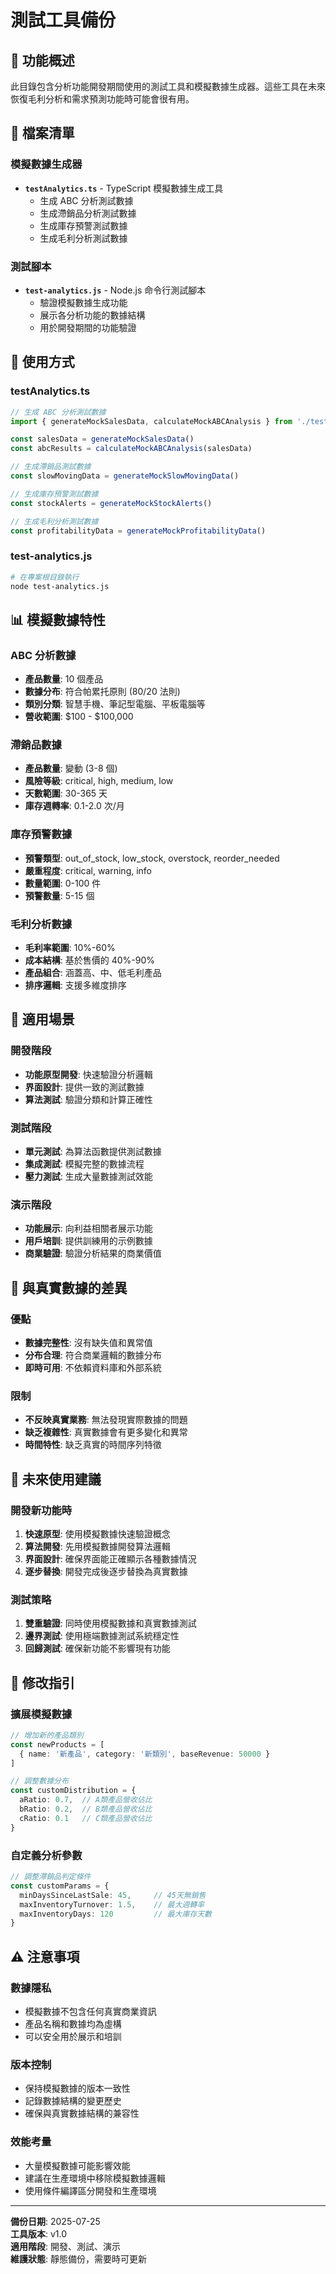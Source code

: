 # 測試工具備份

## 🧪 功能概述

此目錄包含分析功能開發期間使用的測試工具和模擬數據生成器。這些工具在未來恢復毛利分析和需求預測功能時可能會很有用。

## 📁 檔案清單

### 模擬數據生成器
- **`testAnalytics.ts`** - TypeScript 模擬數據生成工具
  - 生成 ABC 分析測試數據
  - 生成滯銷品分析測試數據
  - 生成庫存預警測試數據
  - 生成毛利分析測試數據

### 測試腳本
- **`test-analytics.js`** - Node.js 命令行測試腳本
  - 驗證模擬數據生成功能
  - 展示各分析功能的數據結構
  - 用於開發期間的功能驗證

## 🔧 使用方式

### testAnalytics.ts
```typescript
// 生成 ABC 分析測試數據
import { generateMockSalesData, calculateMockABCAnalysis } from './testAnalytics'

const salesData = generateMockSalesData()
const abcResults = calculateMockABCAnalysis(salesData)

// 生成滯銷品測試數據
const slowMovingData = generateMockSlowMovingData()

// 生成庫存預警測試數據
const stockAlerts = generateMockStockAlerts()

// 生成毛利分析測試數據
const profitabilityData = generateMockProfitabilityData()
```

### test-analytics.js
```bash
# 在專案根目錄執行
node test-analytics.js
```

## 📊 模擬數據特性

### ABC 分析數據
- **產品數量**: 10 個產品
- **數據分布**: 符合帕累托原則 (80/20 法則)
- **類別分類**: 智慧手機、筆記型電腦、平板電腦等
- **營收範圍**: $100 - $100,000

### 滯銷品數據
- **產品數量**: 變動 (3-8 個)
- **風險等級**: critical, high, medium, low
- **天數範圍**: 30-365 天
- **庫存週轉率**: 0.1-2.0 次/月

### 庫存預警數據
- **預警類型**: out_of_stock, low_stock, overstock, reorder_needed
- **嚴重程度**: critical, warning, info
- **數量範圍**: 0-100 件
- **預警數量**: 5-15 個

### 毛利分析數據
- **毛利率範圍**: 10%-60%
- **成本結構**: 基於售價的 40%-90%
- **產品組合**: 涵蓋高、中、低毛利產品
- **排序邏輯**: 支援多維度排序

## 🎯 適用場景

### 開發階段
- **功能原型開發**: 快速驗證分析邏輯
- **界面設計**: 提供一致的測試數據
- **算法測試**: 驗證分類和計算正確性

### 測試階段
- **單元測試**: 為算法函數提供測試數據
- **集成測試**: 模擬完整的數據流程
- **壓力測試**: 生成大量數據測試效能

### 演示階段
- **功能展示**: 向利益相關者展示功能
- **用戶培訓**: 提供訓練用的示例數據
- **商業驗證**: 驗證分析結果的商業價值

## 🔄 與真實數據的差異

### 優點
- **數據完整性**: 沒有缺失值和異常值
- **分布合理**: 符合商業邏輯的數據分布
- **即時可用**: 不依賴資料庫和外部系統

### 限制
- **不反映真實業務**: 無法發現實際數據的問題
- **缺乏複雜性**: 真實數據會有更多變化和異常
- **時間特性**: 缺乏真實的時間序列特徵

## 🚀 未來使用建議

### 開發新功能時
1. **快速原型**: 使用模擬數據快速驗證概念
2. **算法開發**: 先用模擬數據開發算法邏輯
3. **界面設計**: 確保界面能正確顯示各種數據情況
4. **逐步替換**: 開發完成後逐步替換為真實數據

### 測試策略
1. **雙重驗證**: 同時使用模擬數據和真實數據測試
2. **邊界測試**: 使用極端數據測試系統穩定性
3. **回歸測試**: 確保新功能不影響現有功能

## 📝 修改指引

### 擴展模擬數據
```typescript
// 增加新的產品類別
const newProducts = [
  { name: '新產品', category: '新類別', baseRevenue: 50000 }
]

// 調整數據分布
const customDistribution = {
  aRatio: 0.7,  // A類產品營收佔比
  bRatio: 0.2,  // B類產品營收佔比
  cRatio: 0.1   // C類產品營收佔比
}
```

### 自定義分析參數
```typescript
// 調整滯銷品判定條件
const customParams = {
  minDaysSinceLastSale: 45,     // 45天無銷售
  maxInventoryTurnover: 1.5,    // 最大週轉率
  maxInventoryDays: 120         // 最大庫存天數
}
```

## ⚠️ 注意事項

### 數據隱私
- 模擬數據不包含任何真實商業資訊
- 產品名稱和數據均為虛構
- 可以安全用於展示和培訓

### 版本控制
- 保持模擬數據的版本一致性
- 記錄數據結構的變更歷史
- 確保與真實數據結構的兼容性

### 效能考量
- 大量模擬數據可能影響效能
- 建議在生產環境中移除模擬數據邏輯
- 使用條件編譯區分開發和生產環境

---

**備份日期**: 2025-07-25  
**工具版本**: v1.0  
**適用階段**: 開發、測試、演示  
**維護狀態**: 靜態備份，需要時可更新